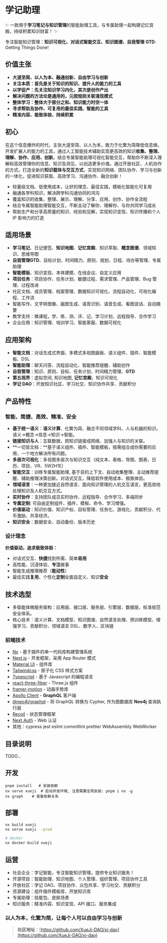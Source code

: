 # 学记助理

✨ 一款用于**学习笔记与知识管理**的智能助理工具，与专属助理一起构建记忆宫殿，持续积累知识财富！ ✨

专注智能知识管理：**知识可视化、对话式智能交互、知识图谱、自我管理** **GTD**: Getting Things Done!

## 价值主张

- **大道至简、以人为本、融通创新、自由学习与创新**
- **关注本质：首先是关于知识的知识、提升人的能力的工具**
- **以学促产：先关注知识学习内化，其次是创作产出**
- **解决问题的方法论是通用的，元按规则关联涌现模式**
- **整体学习：整体大于部分之和、知识能力时空一体**
- **寻求帮助及协作、可复用的最佳实践、智能的工具**
- **精准内容、极致体验、持续积累**

## 初心

在这个信息爆炸的时代，主张大道至简、以人为本，致力于化繁为简降低信息熵，开发扩展人的能力的工具，通过人工智能技术辅助实现更高效的知识**收集、整理、理解、协作、应用、创新**。结合专属智能助理可视化智能交互，帮助你不断深入理解和高效管理你的信息、知识及洞见，以创造更多价值。通过开放社区、人机协作的方式，打造全新的**知识载体与交互方式**，实现知识网络、团队协作、学习与创新的一体化，促进知识获取、高效学习、沟通协作、融合创新！

- 轻量级文档、低使用成本，让好的理念、最佳实践，模板化智能化可复用
- 融通各学科知识，解决跨学科沟通协同的鸿沟
- 覆盖知识的收集、整理、展示、理解、分享、应用、创作、协作全流程
- 结合专属智能助理智能交互，不断主动了解你、理解你、与你共同学习成长
- 帮助生产和分享高质量的知识、经验和见解，实现知识变现、知识传播和个人 IP 影响力的打造

## 适用场景

- **学习笔记**、日记便签、**知识地图**、**记忆宫殿**、知识萃取、**概念图谱**、领域知识、思维导图
- **自我管理GTD**、目标计划、时间精力、原则、规划、日程、待办等管理、专属助理
- **智能模板**、知识变现、本体建模、在线会议、自定义应用
- **项目任务**：项目协作、任务计划、敏捷过程、需求管理、产品管理、Bug 管理、过程改进
- 社区文档、成员管理、档案管理、数据知识可视化、流程自动化、可视化编程、工作流
- 智能写作、文字转图像、画图生成、语音识别、语音生成、看图说话、自动摘要
- 教学支持：微课程，学、练、测、评、记、学习计划、远程指导、合作学习
- 企业应用：知识管理、培训学习、智能客服、数据可视化

## 应用架构

- **智能文档**：对话生成式界面、多模式多视图画板、语义组件、插件、智能模板、DSL
- **智能助理**：聊天问答、流程自动化、智能推荐提醒、辅助创作
- **自我管理**：知识、原则、目标、任务计划、时间精力管理、**GTD**
- **第五视界**：虚拟空间, 知识地图, **记忆宫殿**，知识可视化
- **学记 DAO**：开放知识社区、学习社交、知识协作共享、贡献积分

## 产品特性

### 智能、简捷、高效、精准、安全

- **基于统一语义**：**语义计算**、化繁为简、融合不同领域学科、人与机器的知识。语义->概念->信息->知识->智能。
- **链接知识与人**：互联数据，把知识链接成网络、加强人与知识的关联。
- **一切皆文档：**基于语义组件、插件、智能模板，按需组合成你需要的应用，一个地方解决所有问题。
- **多层次可视化**：多视图多层次与知识交互（纯文本、表格、导图、图表、日历、项目、VR、5W2H1E）
- **智能交互**：训练专属智能助理, 基于目的上下文、自动收集整理、主动推荐提醒、辅助推理决策创新。对话式交互，降低软件使用成本、极致体验。
- **领域语言**：一种更加接近自然语言、面向知识管理的人机交互语言，更高效地处理知识及人机交互方式。
- **实时协作**：支持团队成员实时协作、远程指导、合作学习、多端同步
- **专属定制**: 可自由定制组件、插件、模板、命令、学习增强。
- **价值驱动**：知识价值、知识产权、目标管理、任务化、游戏化、贡献积分、代币激励、共享经济。
- **知识安全**：数据安全、自动备份、版本历史

### 设计理念

**价值驱动，追求极致体验：**

- 对话式交互、**快捷**找到所需、简单**易用**
- 高性能、沉浸体验、**专注**做事
- 智能生成推理推荐（**能动性**）
- 最佳实践**复用**、个性化**定制**全面自定义、知识**安全**

## 技术选型

- 多智能体微服务架构：应用层、接口层、服务层、引擎层、数据层，标准规范安全体系。
- 核心技术：语义计算、文档模型、知识图谱、自然语言处理、预训练模型、增强学习、贡献积分、领域语言 DSL、数字人、区块链

### 前端技术

- [Nx](https://github.com/nrwl/nx) - 基于插件的单一代码库构建管理系统
- [Next.js](https://nextjs.org/) - 开发框架，采用 App Router 模式
- [Material UI](https://github.com/mui/material-ui) - 组件库
- [Tailwindcss](https://github.com/tailwindlabs/tailwindcss) - 原子化 CSS 样式方案
- [Typescript](https://github.com/Microsoft/TypeScript) - 基于 Javascript 的编程语言
- [react-three-fiber](https://github.com/pmndrs/react-three-fiber) - Three.js 组件
- [framer-motion](https://github.com/framer/motion) - 动画手势库
- [Apollo Client](https://github.com/apollographql/apollo-client) - **GraphQL** 客户端
- [@neo4j/graphql](https://github.com/neo4j/graphql) - 将 GraphQL 转换为 Cypher, 作为图数据库 **Neo4j** 查询执行层
- [Recoil](https://github.com/facebookexperimental/Recoil) - 状态管理框架
- [Next Auth](https://github.com/nextauthjs/next-auth) - Web 认证
- 其他：cypress jest eslint commitlint prettier WebAssembly WebWorker

## 目录说明

TODO...

## 开发

```shell
pnpm install   # 安装依赖
nx serve xueji  # 启动开发环境, 注意需要全局安装: pnpm i nx -g
nx graph    # 查看依赖关系
```

## 部署

``` sh
nx build xueji
nx serve xueji --prod

# docker
nx docker-build xueji
```

## 运营

- 社会企业：学记智能，专注智能知识管理，提供专业知识服务！
- 开源项目：智能助理、知识地图、个人管理、组织管理、项目协作工具
- 开放社区：学记 DAO、项目协作、众包共享、学习社交、贡献积分
- 资源建设：组件插件模板库、开放知识库
- 专属助理：技能包、皮肤场景
- 知识服务：精准内容、知识变现、API 接口、服务集成

### 以人为本，化繁为简，让每个人可以自由学习与创新

> **社区地址**：[https://github.com/XueJi-DAO/xj-dao](https://github.com/XueJi-DAO/xj-dao)
